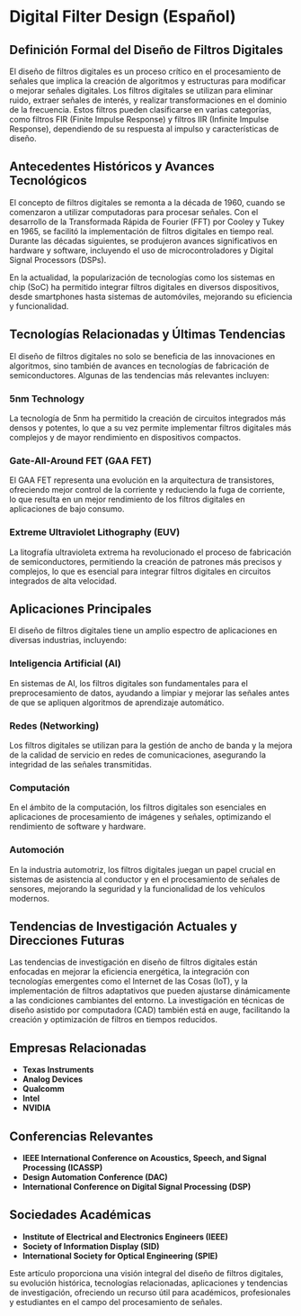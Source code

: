 # Digital Filter Design (Español)

## Definición Formal del Diseño de Filtros Digitales

El diseño de filtros digitales es un proceso crítico en el procesamiento de señales que implica la creación de algoritmos y estructuras para modificar o mejorar señales digitales. Los filtros digitales se utilizan para eliminar ruido, extraer señales de interés, y realizar transformaciones en el dominio de la frecuencia. Estos filtros pueden clasificarse en varias categorías, como filtros FIR (Finite Impulse Response) y filtros IIR (Infinite Impulse Response), dependiendo de su respuesta al impulso y características de diseño.

## Antecedentes Históricos y Avances Tecnológicos

El concepto de filtros digitales se remonta a la década de 1960, cuando se comenzaron a utilizar computadoras para procesar señales. Con el desarrollo de la Transformada Rápida de Fourier (FFT) por Cooley y Tukey en 1965, se facilitó la implementación de filtros digitales en tiempo real. Durante las décadas siguientes, se produjeron avances significativos en hardware y software, incluyendo el uso de microcontroladores y Digital Signal Processors (DSPs). 

En la actualidad, la popularización de tecnologías como los sistemas en chip (SoC) ha permitido integrar filtros digitales en diversos dispositivos, desde smartphones hasta sistemas de automóviles, mejorando su eficiencia y funcionalidad.

## Tecnologías Relacionadas y Últimas Tendencias

El diseño de filtros digitales no solo se beneficia de las innovaciones en algoritmos, sino también de avances en tecnologías de fabricación de semiconductores. Algunas de las tendencias más relevantes incluyen:

### 5nm Technology

La tecnología de 5nm ha permitido la creación de circuitos integrados más densos y potentes, lo que a su vez permite implementar filtros digitales más complejos y de mayor rendimiento en dispositivos compactos.

### Gate-All-Around FET (GAA FET)

El GAA FET representa una evolución en la arquitectura de transistores, ofreciendo mejor control de la corriente y reduciendo la fuga de corriente, lo que resulta en un mejor rendimiento de los filtros digitales en aplicaciones de bajo consumo.

### Extreme Ultraviolet Lithography (EUV)

La litografía ultravioleta extrema ha revolucionado el proceso de fabricación de semiconductores, permitiendo la creación de patrones más precisos y complejos, lo que es esencial para integrar filtros digitales en circuitos integrados de alta velocidad.

## Aplicaciones Principales

El diseño de filtros digitales tiene un amplio espectro de aplicaciones en diversas industrias, incluyendo:

### Inteligencia Artificial (AI)

En sistemas de AI, los filtros digitales son fundamentales para el preprocesamiento de datos, ayudando a limpiar y mejorar las señales antes de que se apliquen algoritmos de aprendizaje automático.

### Redes (Networking)

Los filtros digitales se utilizan para la gestión de ancho de banda y la mejora de la calidad de servicio en redes de comunicaciones, asegurando la integridad de las señales transmitidas.

### Computación

En el ámbito de la computación, los filtros digitales son esenciales en aplicaciones de procesamiento de imágenes y señales, optimizando el rendimiento de software y hardware.

### Automoción

En la industria automotriz, los filtros digitales juegan un papel crucial en sistemas de asistencia al conductor y en el procesamiento de señales de sensores, mejorando la seguridad y la funcionalidad de los vehículos modernos.

## Tendencias de Investigación Actuales y Direcciones Futuras

Las tendencias de investigación en diseño de filtros digitales están enfocadas en mejorar la eficiencia energética, la integración con tecnologías emergentes como el Internet de las Cosas (IoT), y la implementación de filtros adaptativos que pueden ajustarse dinámicamente a las condiciones cambiantes del entorno. La investigación en técnicas de diseño asistido por computadora (CAD) también está en auge, facilitando la creación y optimización de filtros en tiempos reducidos.

## Empresas Relacionadas

- **Texas Instruments**
- **Analog Devices**
- **Qualcomm**
- **Intel**
- **NVIDIA**

## Conferencias Relevantes

- **IEEE International Conference on Acoustics, Speech, and Signal Processing (ICASSP)**
- **Design Automation Conference (DAC)**
- **International Conference on Digital Signal Processing (DSP)**

## Sociedades Académicas

- **Institute of Electrical and Electronics Engineers (IEEE)**
- **Society of Information Display (SID)**
- **International Society for Optical Engineering (SPIE)**

Este artículo proporciona una visión integral del diseño de filtros digitales, su evolución histórica, tecnologías relacionadas, aplicaciones y tendencias de investigación, ofreciendo un recurso útil para académicos, profesionales y estudiantes en el campo del procesamiento de señales.